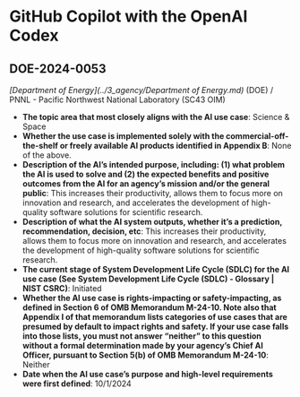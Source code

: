 # GitHub Copilot with the OpenAI Codex
## DOE-2024-0053
_[Department of Energy](../3_agency/Department of Energy.md)_ (DOE) / PNNL - Pacific Northwest National Laboratory (SC43 OIM)


+ **The topic area that most closely aligns with the AI use case**: Science & Space
+ **Whether the use case is implemented solely with the commercial-off-the-shelf or freely available AI products identified in Appendix B**: None of the above.
+ **Description of the AI’s intended purpose, including: (1) what problem the AI is used to solve and (2) the expected benefits and positive outcomes from the AI for an agency’s mission and/or the general public**: This increases their productivity, allows them to focus more on innovation and research, and accelerates the development of high-quality software solutions for scientific research.
+ **Description of what the AI system outputs, whether it’s a prediction, recommendation, decision, etc**: This increases their productivity, allows them to focus more on innovation and research, and accelerates the development of high-quality software solutions for scientific research.
+ **The current stage of System Development Life Cycle (SDLC) for the AI use case (See System Development Life Cycle (SDLC) - Glossary | NIST CSRC)**: Initiated
+ **Whether the AI use case is rights-impacting or safety-impacting, as defined in Section 6 of OMB Memorandum M-24-10. Note also that Appendix I of that memorandum lists categories of use cases that are presumed by default to impact rights and safety. If your use case falls into those lists, you must not answer “neither” to this question without a formal determination made by your agency’s Chief AI Officer, pursuant to Section 5(b) of OMB Memorandum M-24-10**: Neither
+ **Date when the AI use case’s purpose and high-level requirements were first defined**: 10/1/2024